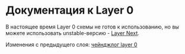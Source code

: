 # Документация к Layer 0

В настоящее время Layer 0 схемы не готов к использованию, но вы можете использовать unstable-версию - [Layer Next](../../next/README.md).

Изменения с предыдущего слоя: [чейнджлог layer 0](./changelog.md)